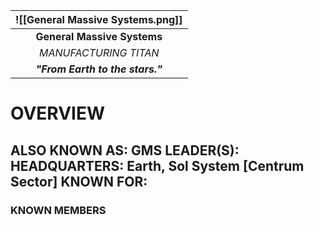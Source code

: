 
| ![[General Massive Systems.png]] |
| :------------------------------: |
|   **General Massive Systems**    |
|      *MANUFACTURING TITAN*       |
| ***"From Earth to the stars."*** |
# **OVERVIEW**
**ALSO KNOWN AS:** GMS
**LEADER(S):** 
**HEADQUARTERS:** Earth, Sol System [Centrum Sector]
**KNOWN FOR:**
- 


### **KNOWN MEMBERS**


